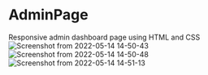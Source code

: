 # AdminPage
Responsive admin dashboard page using HTML and CSS
![Screenshot from 2022-05-14 14-50-43](https://user-images.githubusercontent.com/59122511/168419687-ac31b139-d77b-48a7-a446-2fe33be71e84.png)
![Screenshot from 2022-05-14 14-50-48](https://user-images.githubusercontent.com/59122511/168419693-7c4121cd-6e34-469d-bee1-3e07000ff8d9.png)
![Screenshot from 2022-05-14 14-51-13](https://user-images.githubusercontent.com/59122511/168419699-fdba3a9c-1a53-495a-babc-a6a6f3595385.png)
